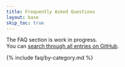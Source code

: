 ```yaml
---
title: Frequently Asked Questions
layout: base
skip_toc: true
---
```


The FAQ section is work in progress.  
You can [search through all entries on GitHub](https://github.com/issues?q=archived%3Afalse+user%3Asafing+sort%3Aupdated-desc+label%3Afaq).

{% include faq/by-category.md %}
